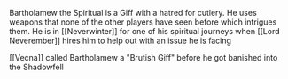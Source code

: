 Bartholamew the Spiritual is a Giff with a hatred for cutlery. He uses weapons that none of the other players have seen before which intrigues them. He is in [[Neverwinter]] for one of his spiritual journeys when [[Lord Neverember]] hires him to help out with an issue he is facing

[[Vecna]] called Bartholamew a "Brutish Giff" before he got banished into the Shadowfell